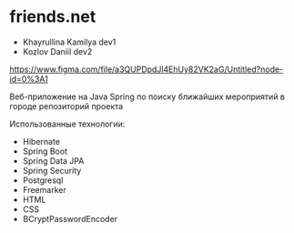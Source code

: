 # friends.net
* Khayrullina Kamilya dev1
* Kozlov Daniil dev2

https://www.figma.com/file/a3QUPDpdJl4EhUy82VK2aG/Untitled?node-id=0%3A1

Веб-приложение на Java Spring по поиску ближайших мероприятий в городе
репозиторий проекта


Использованные технологии:
- Hibernate
- Spring Boot
- Spring Data JPA
- Spring Security
- Postgresql
- Freemarker
- HTML
- CSS
- BCryptPasswordEncoder
